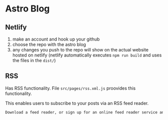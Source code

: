 # Astro Blog

## Netlify

1. make an account and hook up your github
2. choose the repo with the astro blog
3. any changes you push to the repo will show on the actual website hosted on netlify (netlify automatically executes `npm run build` and uses the files in the `dist/`)

## RSS

Has RSS functionality. File `src/pages/rss.xml.js` proovides this functionality.

This enables users to subscribe to your posts via an RSS feed reader.

```md
Download a feed reader, or sign up for an online feed reader service and subscribe to your site by adding your own Netlify URL. You can also share this link with others so they can subscribe to your posts, and be notified when a new one is published.
```
